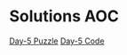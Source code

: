 # Solutions AOC

[Day-5 Puzzle](https://adventofcode.com/2018/day/5)
[Day-5 Code](https://adventofcode.com/2018/day/5)

